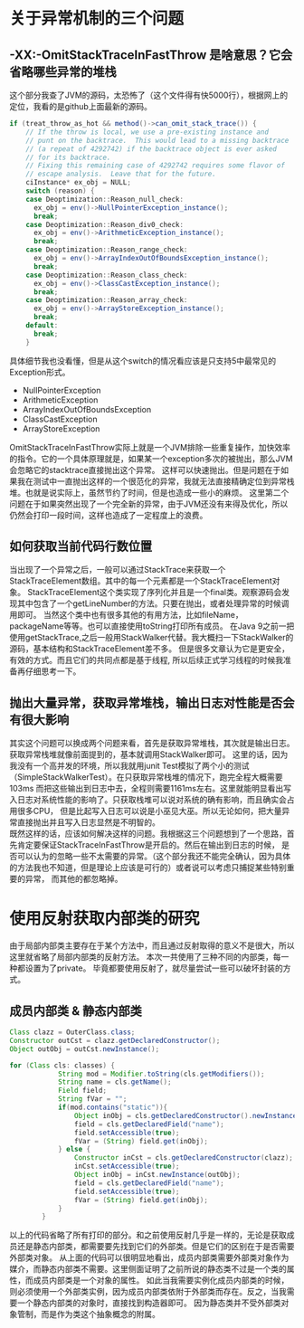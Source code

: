 # 关于异常机制的三个问题

## -XX:-OmitStackTraceInFastThrow 是啥意思？它会省略哪些异常的堆栈

这个部分我查了JVM的源码，太恐怖了（这个文件得有快5000行），根据网上的定位，我看的是github上面最新的源码。

```java
if (treat_throw_as_hot && method()->can_omit_stack_trace()) {
    // If the throw is local, we use a pre-existing instance and
    // punt on the backtrace.  This would lead to a missing backtrace
    // (a repeat of 4292742) if the backtrace object is ever asked
    // for its backtrace.
    // Fixing this remaining case of 4292742 requires some flavor of
    // escape analysis.  Leave that for the future.
    ciInstance* ex_obj = NULL;
    switch (reason) {
    case Deoptimization::Reason_null_check:
      ex_obj = env()->NullPointerException_instance();
      break;
    case Deoptimization::Reason_div0_check:
      ex_obj = env()->ArithmeticException_instance();
      break;
    case Deoptimization::Reason_range_check:
      ex_obj = env()->ArrayIndexOutOfBoundsException_instance();
      break;
    case Deoptimization::Reason_class_check:
      ex_obj = env()->ClassCastException_instance();
      break;
    case Deoptimization::Reason_array_check:
      ex_obj = env()->ArrayStoreException_instance();
      break;
    default:
      break;
    }
```
具体细节我也没看懂，但是从这个switch的情况看应该是只支持5中最常见的Exception形式。  
- NullPointerException  
- ArithmeticException  
- ArrayIndexOutOfBoundsException  
- ClassCastException  
- ArrayStoreException

OmitStackTraceInFastThrow实际上就是一个JVM排除一些重复操作，加快效率的指令。它的一个具体原理就是，如果某一个exception多次的被抛出，那么JVM会忽略它的stacktrace直接抛出这个异常。
这样可以快速抛出。但是问题在于如果我在测试中一直抛出这样的一个很范化的异常，我就无法直接精确定位到异常栈堆。也就是说实际上，虽然节约了时间，但是也造成一些小的麻烦。
这里第二个问题在于如果突然出现了一个完全新的异常，由于JVM还没有来得及优化，所以仍然会打印一段时间，这样也造成了一定程度上的浪费。

## 如何获取当前代码行数位置

当出现了一个异常之后，一般可以通过StackTrace来获取一个StackTraceElement数组。其中的每一个元素都是一个StackTraceElement对象。
StackTraceElement这个类实现了序列化并且是一个final类。观察源码会发现其中包含了一个getLineNumber的方法。只要在抛出，或者处理异常的时候调用即可。
当然这个类中也有很多其他的有用方法，比如fileName，packageName等等。也可以直接使用toString打印所有成员。
在Java 9之前一把使用getStackTrace,之后一般用StackWalker代替。我大概扫一下StackWalker的源码，基本结构和StackTraceElement差不多。
但是很多文章认为它是更安全，有效的方式。而且它们的共同点都是基于线程, 所以后续正式学习线程的时候我准备再仔细思考一下。

## 抛出大量异常，获取异常堆栈，输出日志对性能是否会有很大影响

其实这个问题可以换成两个问题来看，首先是获取异常堆栈，其次就是输出日志。获取异常栈堆就像前面提到的，基本就调用StackWalker即可。
这里的话，因为我没有一个高并发的环境，所以我就用junit Test模拟了两个小的测试（SimpleStackWalkerTest）。在只获取异常栈堆的情况下，跑完全程大概需要103ms
而把这些输出到日志中去，全程则需要1161ms左右。这里就能明显看出写入日志对系统性能的影响了。只获取栈堆可以说对系统的确有影响，而且确实会占用很多CPU，
但是比起写入日志可以说是小巫见大巫。所以无论如何，把大量异常直接抛出并且写入日志显然是不明智的。  
既然这样的话，应该如何解决这样的问题。我根据这三个问题想到了一个思路，首先肯定要保证StackTraceInFastThrow是开启的。然后在输出到日志的时候，
是否可以认为的忽略一些不太需要的异常。（这个部分我还不能完全确认，因为具体的方法我也不知道，但是理论上应该是可行的）或者说可以考虑只捕捉某些特别重要的异常，
而其他的都忽略掉。

# 使用反射获取内部类的研究

由于局部内部类主要存在于某个方法中，而且通过反射取得的意义不是很大，所以这里就省略了局部内部类的反射方法。 本次一共使用了三种不同的内部类，每一种都设置为了private。
毕竟都要使用反射了，就尽量尝试一些可以破坏封装的方式。

## 成员内部类 & 静态内部类

```java
Class clazz = OuterClass.class;
Constructor outCst = clazz.getDeclaredConstructor();
Object outObj = outCst.newInstance();

for (Class cls: classes) {
            String mod = Modifier.toString(cls.getModifiers());
            String name = cls.getName();
            Field field;
            String fVar = "";
            if(mod.contains("static")){
                Object inObj = cls.getDeclaredConstructor().newInstance();
                field = cls.getDeclaredField("name");
                field.setAccessible(true);
                fVar = (String) field.get(inObj);
            } else {
                Constructor inCst = cls.getDeclaredConstructor(clazz);
                inCst.setAccessible(true);
                Object inObj = inCst.newInstance(outObj);
                field = cls.getDeclaredField("name");
                field.setAccessible(true);
                fVar = (String) field.get(inObj);
            }
        }
```

以上的代码省略了所有打印的部分。和之前使用反射几乎是一样的，无论是获取成员还是静态内部类，都需要要先找到它们的外部类。但是它们的区别在于是否需要外部类对象。
从上面的代码可以很明显地看出，成员内部类需要外部类对象作为媒介，而静态内部类不需要。这里侧面证明了之前所说的静态类不过是一个类的属性，而成员内部类是一个对象的属性。
如此当我需要实例化成员内部类的时候，则必须使用一个外部类实例，因为成员内部类依附于外部类而存在。反之，当我需要一个静态内部类的对象时，直接找到构造器即可。
因为静态类并不受外部类对象管制，而是作为类这个抽象概念的附属。
